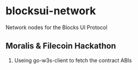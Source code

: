 # blocksui-network
Network nodes for the Blocks UI Protocol

## Moralis & Filecoin Hackathon
  1. Useing go-w3s-client to fetch the contract ABIs

